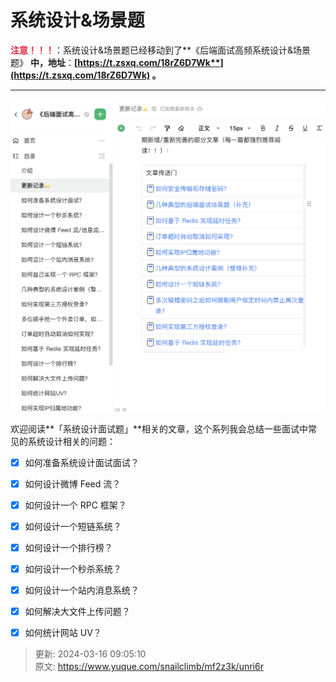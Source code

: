 # 系统设计&场景题

**<font style="color:#DF2A3F;">注意！！！</font>**：系统设计&场景题已经移动到了**《后端面试高频系统设计&场景题》 **中，地址**：**[**https://t.zsxq.com/18rZ6D7Wk**](https://t.zsxq.com/18rZ6D7Wk)** 。**

****

![1710551091966-320a8549-bdd5-4b99-8ba7-0529ff10963c.png](./img/ITo--JgIrZu9UZOp/1710551091966-320a8549-bdd5-4b99-8ba7-0529ff10963c-339569.png)



欢迎阅读**「系统设计面试题」**相关的文章，这个系列我会总结一些面试中常见的系统设计相关的问题：



- [x] 如何准备系统设计面试面试？
- [x] 如何设计微博 Feed 流？
- [x] 如何设计一个 RPC 框架？
- [x] 如何设计一个短链系统？
- [x] 如何设计一个排行榜？
- [x] 如何设计一个秒杀系统？
- [x] 如何设计一个站内消息系统？
- [x] 如何解决大文件上传问题？
- [x] 如何统计网站 UV？







> 更新: 2024-03-16 09:05:10  
> 原文: <https://www.yuque.com/snailclimb/mf2z3k/unri6r>